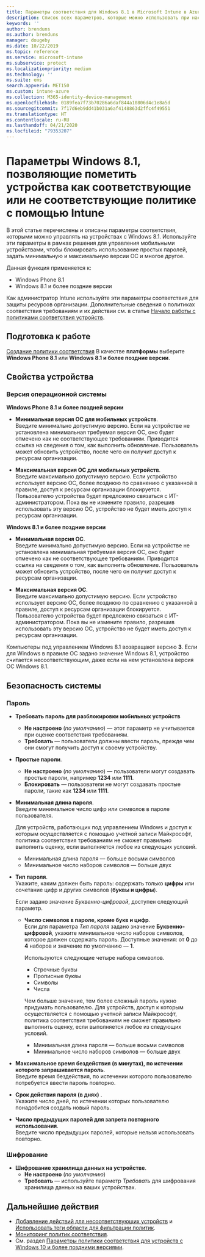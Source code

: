```yaml
---
title: Параметры соответствия для Windows 8.1 в Microsoft Intune в Azure | Документация Майкрософт
description: Список всех параметров, которые можно использовать при настройке соответствия требованиям для устройств с Windows 8.1 и Windows Phone 8.1 в Microsoft Intune. Проверка соответствия на минимальное и максимальное значение версии операционной системы, ограничения и длину пароля, включение шифрования для хранения данных и многое другое.
keywords: ''
author: brenduns
ms.author: brenduns
manager: dougeby
ms.date: 10/22/2019
ms.topic: reference
ms.service: microsoft-intune
ms.subservice: protect
ms.localizationpriority: medium
ms.technology: ''
ms.suite: ems
search.appverid: MET150
ms.custom: intune-azure
ms.collection: M365-identity-device-management
ms.openlocfilehash: 0189fea7f73b70286a6daf844a10806d4c1e8a5d
ms.sourcegitcommit: 7f17d6eb9dd41b031a6af4148863d2ffc4f49551
ms.translationtype: HT
ms.contentlocale: ru-RU
ms.lasthandoff: 04/21/2020
ms.locfileid: "79353207"
---
```

# <a name="windows-81-settings-to-mark-devices-as-compliant-or-not-compliant-using-intune"></a>Параметры Windows 8.1, позволяющие пометить устройства как соответствующие или не соответствующие политике с помощью Intune

В этой статье перечислены и описаны параметры соответствия, которыми можно управлять на устройствах с Windows 8.1. Используйте эти параметры в рамках решения для управления мобильными устройствами, чтобы блокировать использование простых паролей, задать минимальную и максимальную версии ОС и многое другое.

Данная функция применяется к:

- Windows Phone 8.1
- Windows 8.1 и более поздние версии

Как администратор Intune используйте эти параметры соответствия для защиты ресурсов организации. Дополнительные сведения о политиках соответствия требованиям и их действии см. в статье [Начало работы с политиками соответствия устройств](device-compliance-get-started.md).

## <a name="before-you-begin"></a>Подготовка к работе

[Создание политики соответствия](create-compliance-policy.md#create-the-policy) В качестве **платформы** выберите **Windows Phone 8.1** или **Windows 8.1 и более поздние версии**.

## <a name="device-properties"></a>Свойства устройства

### <a name="operating-system-version"></a>Версия операционной системы

**Windows Phone 8.1 и более поздней версии**
- **Минимальная версия ОС для мобильных устройств**.  
  Введите минимально допустимую версию. Если на устройстве не установлена минимальная требуемая версия ОС, оно будет отмечено как не соответствующее требованиям. Приводится ссылка на сведения о том, как выполнить обновление. Пользователь может обновить устройство, после чего он получит доступ к ресурсам организации.

- **Максимальная версия ОС для мобильных устройств**.  
  Введите максимально допустимую версию. Если устройство использует версию ОС, более позднюю по сравнению с указанной в правиле, доступ к ресурсам организации блокируется. Пользователю устройства будет предложено связаться с ИТ-администратором. Пока вы не измените правило, разрешив использовать эту версию ОС, устройство не будет иметь доступ к ресурсам организации.

**Windows 8.1 и более поздние версии**
- **Минимальная версия ОС**.  
  Введите минимально допустимую версию. Если на устройстве не установлена минимальная требуемая версия ОС, оно будет отмечено как не соответствующее требованиям. Приводится ссылка на сведения о том, как выполнить обновление. Пользователь может обновить устройство, после чего он получит доступ к ресурсам организации.

- **Максимальная версия ОС**.  
  Введите максимально допустимую версию. Если устройство использует версию ОС, более позднюю по сравнению с указанной в правиле, доступ к ресурсам организации блокируется. Пользователю устройства будет предложено связаться с ИТ-администратором. Пока вы не измените правило, разрешив использовать эту версию ОС, устройство не будет иметь доступ к ресурсам организации.

Компьютеры под управлением Windows 8.1 возвращают версию **3**. Если для Windows в правиле ОС задано значение Windows 8.1, устройство считается несоответствующим, даже если на нем установлена версия ОС Windows 8.1.

## <a name="system-security"></a>Безопасность системы

### <a name="password"></a>Пароль

- **Требовать пароль для разблокировки мобильных устройств**  
  - **Не настроено** (*по умолчанию*) — этот параметр не учитывается при оценке соответствия требованиям.
  - **Требовать** — пользователи должны ввести пароль, прежде чем они смогут получить доступ к своему устройству.

- **Простые пароли**.  
  - **Не настроено** (*по умолчанию*) — пользователи могут создавать простые пароли, например **1234** или **1111**.
  - **Блокировать** — пользователи не могут создавать простые пароли, такие как **1234** или **1111**.  

- **Минимальная длина пароля**.  
  Введите минимальное число цифр или символов в пароле пользователя.

  Для устройств, работающих под управлением Windows и доступ к которым осуществляется с помощью учетной записи Майкрософт, политика соответствия требованиям не сможет правильно выполнить оценку, если выполняется любое из следующих условий.  
  - Минимальная длина пароля — больше восьми символов
  - Минимальное число наборов символов — больше двух

- **Тип пароля**.  
  Укажите, каким должен быть пароль: содержать только **цифры** или сочетание цифр и других символов (**буквы и цифры**).

  Если задано значение *Буквенно-цифровой*, доступен следующий параметр.  

  - **Число символов в пароле, кроме букв и цифр**.  
    Если для параметра *Тип пароля* задано значение **Буквенно-цифровой**, укажите минимальное число наборов символов, которое должен содержать пароль. Доступные значения: от **0** до **4** наборов и значение по умолчанию — **1**.
    
    Используются следующие четыре набора символов.
    - Строчные буквы
    - Прописные буквы
    - Символы
    - Числа

    Чем больше значение, тем более сложный пароль нужно придумать пользователю. Для устройств, доступ к которым осуществляется с помощью учетной записи Майкрософт, политика соответствия требованиям не сможет правильно выполнить оценку, если выполняется любое из следующих условий.

    - Минимальная длина пароля — больше восьми символов
    - Минимальное число наборов символов — больше двух

- **Максимальное время бездействия (в минутах), по истечении которого запрашивается пароль**.  
  Введите время бездействия, по истечении которого пользователю потребуется ввести пароль повторно.

- **Срок действия пароля (в днях)** .  
  Укажите число дней, по истечении которых пользователю понадобится создать новый пароль.

- **Число предыдущих паролей для запрета повторного использования**.  
  Введите число предыдущих паролей, которые нельзя использовать повторно.

### <a name="encryption"></a>Шифрование

- **Шифрование хранилища данных на устройстве**.  
  - **Не настроено** (*по умолчанию*)
  - **Требовать** — используйте параметр *Требовать* для шифрования хранилища данных на ваших устройствах.


<!-- not on phone   
- **Require encryption on mobile device**: **Require** the device to be encrypted to connect to data storage resources.
--> 

## <a name="next-steps"></a>Дальнейшие действия

- [Добавление действий для несоответствующих устройств](actions-for-noncompliance.md) и [Использовать теги области для фильтрации политик](../fundamentals/scope-tags.md).
- [Мониторинг политик соответствия](compliance-policy-monitor.md).
- См. раздел [Параметры политики соответствия для устройств с Windows 10 и более поздними версиями](compliance-policy-create-windows.md).